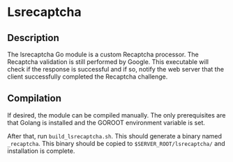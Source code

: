 Lsrecaptcha
========

Description
--------

The lsrecaptcha Go module is a custom Recaptcha processor.
The Recaptcha validation is still performed by Google. This executable
will check if the response is successful and if so, notify the web server
that the client successfully completed the Recaptcha challenge.

Compilation
--------

If desired, the module can be compiled manually. The only prerequisites
are that Golang is installed and the GOROOT environment variable is set.

After that, run `build_lsrecaptcha.sh`. This should generate a binary
named `_recaptcha`. This binary should be copied to `$SERVER_ROOT/lsrecaptcha/`
and installation is complete.

